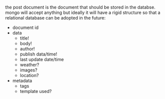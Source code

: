 the post document is the document that should be stored in the databse. mongo will accept anything but ideally it will have a rigid structure so that a relational database can be adopted in the future:

- document id
- data
	- title!
	- body!
	- author!
	- publish data/time!
	- last update date/time
	- weather?
	- images?
	- location?
- metadata
	- tags
	- template used?